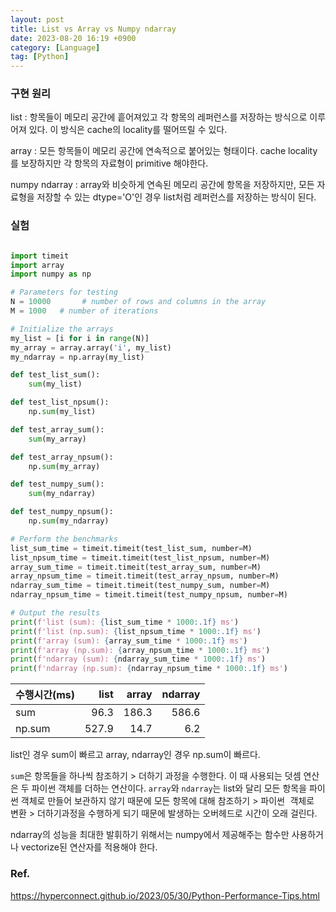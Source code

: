 ```yaml
---
layout: post
title: List vs Array vs Numpy ndarray
date: 2023-08-20 16:19 +0900
category: [Language]
tag: [Python]
---
```


### 구현 원리

list
: 항목들이 메모리 공간에 흩어져있고 각 항목의 레퍼런스를 저장하는 방식으로 이루어져 있다. 이 방식은 cache의 locality를 떨어뜨릴 수 있다.

array
: 모든 항목들이 메모리 공간에 연속적으로 붙어있는 형태이다. cache locality를 보장하지만 각 항목의 자료형이 primitive 해야한다.

numpy ndarray
: array와 비슷하게 연속된 메모리 공간에 항목을 저장하지만, 모든 자료형을 저장할 수 있는 dtype='O'인 경우 list처럼 레퍼런스를 저장하는 방식이 된다.

### 실험

```python

import timeit
import array
import numpy as np

# Parameters for testing
N = 10000       # number of rows and columns in the array
M = 1000   # number of iterations

# Initialize the arrays
my_list = [i for i in range(N)]
my_array = array.array('i', my_list)
my_ndarray = np.array(my_list)

def test_list_sum():
    sum(my_list)

def test_list_npsum():
    np.sum(my_list)

def test_array_sum():
    sum(my_array)

def test_array_npsum():
    np.sum(my_array)

def test_numpy_sum():
    sum(my_ndarray)

def test_numpy_npsum():
    np.sum(my_ndarray)

# Perform the benchmarks
list_sum_time = timeit.timeit(test_list_sum, number=M)
list_npsum_time = timeit.timeit(test_list_npsum, number=M)
array_sum_time = timeit.timeit(test_array_sum, number=M)
array_npsum_time = timeit.timeit(test_array_npsum, number=M)
ndarray_sum_time = timeit.timeit(test_numpy_sum, number=M)
ndarray_npsum_time = timeit.timeit(test_numpy_npsum, number=M)

# Output the results
print(f'list (sum): {list_sum_time * 1000:.1f} ms')
print(f'list (np.sum): {list_npsum_time * 1000:.1f} ms')
print(f'array (sum): {array_sum_time * 1000:.1f} ms')
print(f'array (np.sum): {array_npsum_time * 1000:.1f} ms')
print(f'ndarray (sum): {ndarray_sum_time * 1000:.1f} ms')
print(f'ndarray (np.sum): {ndarray_npsum_time * 1000:.1f} ms')

```

수행시간(ms)|list    |array     |ndarray
-----------|-------:|---------:|--------:
sum        |96.3    |186.3     |586.6
np.sum     |527.9   |14.7      |6.2

list인 경우 sum이 빠르고 array, ndarray인 경우 np.sum이 빠르다.

`sum`은 항목들을 하나씩 <kbd>참조하기</kbd> > <kbd>더하기</kbd> 과정을 수행한다. 이 때 사용되는 덧셈 연산은 두 파이썬 객체를 더하는 연산이다. `array`와 `ndarray`는 list와 달리 모든 항목을 파이썬 객체로 만들어 보관하지 않기 때문에 모든 항목에 대해 <kbd>참조하기</kbd> > <kbd>파이썬 객체로 변환</kbd> > <kbd>더하기</kbd>과정을 수행하게 되기 때문에 발생하는 오버헤드로 시간이 오래 걸린다.

ndarray의 성능을 최대한 발휘하기 위해서는 numpy에서 제공해주는 함수만 사용하거나 vectorize된 연산자를 적용해야 한다.

### Ref.

<https://hyperconnect.github.io/2023/05/30/Python-Performance-Tips.html>